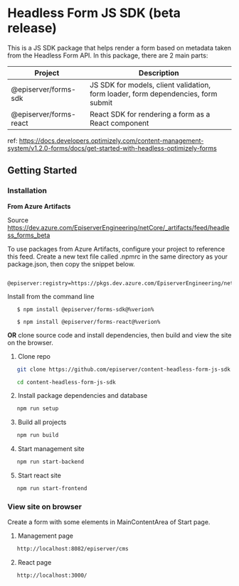 ﻿# Headless Form JS SDK (beta release)

This is a JS SDK package that helps render a form based on metadata taken from the Headless Form API. In this package, there are 2 main parts:

| Project                         | Description             |
| --------------------------------| ------------------------|
| @episerver/forms-sdk           | JS SDK for models, client validation, form loader, form dependencies, form submit |
| @episerver/forms-react         | React SDK for rendering a form as a React component |

ref: https://docs.developers.optimizely.com/content-management-system/v1.2.0-forms/docs/get-started-with-headless-optimizely-forms
## Getting Started

### Installation
**From Azure Artifacts** 

Source https://dev.azure.com/EpiserverEngineering/netCore/_artifacts/feed/headless_forms_beta

To use packages from Azure Artifacts, configure your project to reference this feed. Create a new text file called .npmrc in the same directory as your package.json, then copy the snippet below.
```
   @episerver:registry=https://pkgs.dev.azure.com/EpiserverEngineering/netCore/_packaging/headless_forms_beta/npm/registry/
```
Install from the command line
```
   $ npm install @episerver/forms-sdk@%verion%
```
```
   $ npm install @episerver/forms-react@%verion%
```

**OR** clone source code and install dependencies, then build and view the site on the browser.

1. Clone repo

```sh
   git clone https://github.com/episerver/content-headless-form-js-sdk.git
```
```sh
   cd content-headless-form-js-sdk
```

2. Install package dependencies and database

```sh
   npm run setup
```

3. Build all projects

```sh
   npm run build
```

4. Start management site

```sh
   npm run start-backend
```

5. Start react site

```sh
   npm run start-frontend
```

### View site on browser

Create a form with some elements in MainContentArea of Start page.

1. Management page

```sh
   http://localhost:8082/episerver/cms
```

2. React page

```sh
   http://localhost:3000/
```
